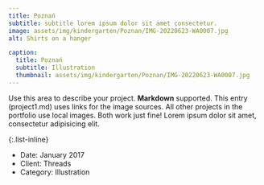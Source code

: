 ```yaml
---
title: Poznań
subtitle: subtitle lorem ipsum dolor sit amet consectetur.
image: assets/img/kindergarten/Poznan/IMG-20220623-WA0007.jpg
alt: Shirts on a hanger

caption:
  title: Poznań
  subtitle: Illustration
  thumbnail: assets/img/kindergarten/Poznan/IMG-20220623-WA0007.jpg
---
```


Use this area to describe your project. **Markdown** supported. This entry (project1.md) uses links for the image sources. All other projects in the portfolio use local images. Both work just fine! Lorem ipsum dolor sit amet, consectetur adipisicing elit.

{:.list-inline}

- Date: January 2017
- Client: Threads
- Category: Illustration
